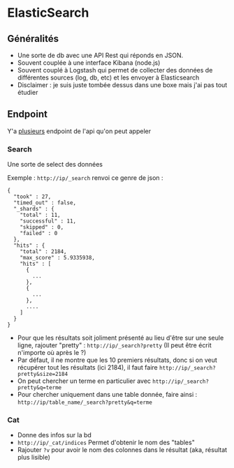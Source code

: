 # ElasticSearch

## Généralités

* Une sorte de db avec une API Rest qui réponds en JSON.
* Souvent couplée à une interface Kibana \(node.js\)
* Souvent couplé à Logstash qui permet de collecter des données de différentes sources \(log, db, etc\) et les envoyer à Elasticsearch
* Disclaimer : je suis juste tombée dessus dans une boxe mais j'ai pas tout étudier

## Endpoint

Y'a [plusieurs](https://www.elastic.co/guide/en/elasticsearch/reference/current/rest-apis.html) endpoint de l'api qu'on peut appeler

### Search

Une sorte de select des données

Exemple : `http://ip/_search` renvoi ce genre de json :

```text
{                          
  "took" : 27,
  "timed_out" : false,
  "_shards" : {
    "total" : 11,
    "successful" : 11,
    "skipped" : 0,
    "failed" : 0
  },
  "hits" : {
    "total" : 2184, 
    "max_score" : 5.9335938,
    "hits" : [
      {
        ...
      },
      {
        ...
      },
      ....
    ]
  }
}
```

* Pour que les résultats soit joliment présenté au lieu d'être sur une seule ligne, rajouter "pretty" : `http://ip/_search?pretty` \(Il peut être écrit n'importe où après le ?\)
* Par défaut, il ne montre que les 10 premiers résultats, donc si on veut récupérer tout les résultats \(ici 2184\), il faut faire `http://ip/_search?pretty&size=2184`
* On peut chercher un terme en particulier avec `http://ip/_search?pretty&q=terme`
* Pour chercher uniquement dans une table donnée, faire ainsi : `http://ip/table_name/_search?pretty&q=terme`

### Cat

* Donne des infos sur la bd
* `http://ip/_cat/indices` Permet d'obtenir le nom des "tables"
* Rajouter `?v` pour avoir le nom des colonnes dans le résultat \(aka, résultat plus lisible\)

